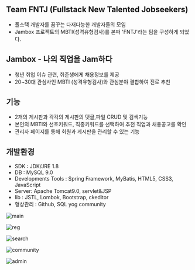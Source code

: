 ## Team FNTJ (Fullstack New Talented Jobseekers)
- 풀스택 개발자를 꿈꾸는 다재다능한 개발자들의 모임
- Jambox 프로젝트의 MBTI(성격유형검사)를 본떠 'FNTJ'라는 팀을 구성하게 되었다.   
    
    
    
    
## Jambox - 나의 직업을 Jam하다
- 청년 취업 이슈 관련, 취준생에게 채용정보를 제공
- 20~30대 관심사인 MBTI (성격유형검사)와 관심분야 결합하여 진로 추천   
    
    
    
    
## 기능
- 2개의 게시판과 각각의 게시판의 댓글,파일 CRUD 및 검색기능
- 본인의 MBTI와 선호키워드, 직종키워드를 선택하여 추천 직업과 채용공고를 확인
- 관리자 페이지를 통해 회원과 게시판을 관리할 수 있는 기능   
    
    
    
    
## 개발환경
- SDK : JDK/JRE 1.8
- DB : MySQL 9.0
- Developments Tools : Spring Framework, MyBatis, HTML5, CSS3, JavaScript
- Server: Apache Tomcat9.0, servlet&JSP
- lib : JSTL, Lombok, Bootstrap, ckeditor
- 형상관리 : Github, SQL yog community   
    
    
    
    
![main](https://user-images.githubusercontent.com/73522666/111246340-6b8bf100-8649-11eb-849b-c1429a8a46a3.PNG)
   
![reg](https://user-images.githubusercontent.com/73522666/111246762-2ddb9800-864a-11eb-93c8-89fb853651fa.PNG)
   
![search](https://user-images.githubusercontent.com/73522666/111246346-6d55b480-8649-11eb-907d-f51b05bd5bc1.PNG)
   
![community](https://user-images.githubusercontent.com/73522666/111246658-0389da80-864a-11eb-9335-f007e8c202cb.PNG)
   
![admin](https://user-images.githubusercontent.com/73522666/111246454-a0984380-8649-11eb-93fd-81174833f729.PNG)
